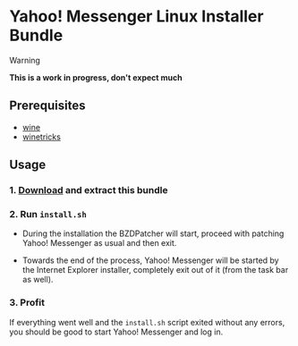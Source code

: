 # Yahoo! Messenger Linux Installer Bundle

> [!WARNING]
> **This is a work in progress, don't expect much**

## Prerequisites
- [wine](https://www.winehq.org/)
- [winetricks](https://github.com/Winetricks/winetricks)

## Usage

### 1. [Download](https://github.com/bogdannbv/buzzd-linux-bundle/archive/refs/heads/main.zip) and extract this bundle
### 2. Run `install.sh`

- During the installation the BZDPatcher will start, proceed with patching Yahoo! Messenger as usual and then exit.

- Towards the end of the process, Yahoo! Messenger will be started by the Internet Explorer installer, completely exit out of it (from the task bar as well).

### 3. Profit

If everything went well and the `install.sh` script exited without any errors, you should be good to start Yahoo! Messenger and log in.
